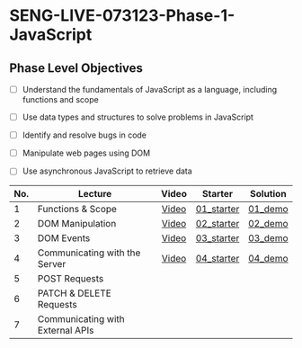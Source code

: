 # SENG-LIVE-073123-Phase-1-JavaScript
## Phase Level Objectives
- [ ] Understand the fundamentals of JavaScript as a language, including functions and scope
- [ ] Use data types and structures to solve problems in JavaScript
- [ ] Identify and resolve bugs in code
- [ ] Manipulate web pages using DOM
- [ ] Use asynchronous JavaScript to retrieve data


|No. | Lecture                          | Video 	| Starter 	| Solution 	|
|----|------------------------------	|:-----:	|--------	|---------	|
|1 | Functions & Scope                	| [Video](https://youtu.be/CiB0iBdoO6Q ) | [01_starter](https://github.com/rachelAtFlatiron/EAST-SE-073123-Phase-1/tree/01_demo) | [01_demo](https://github.com/rachelAtFlatiron/EAST-SE-073123-Phase-1/tree/01_starter) |
|2 | DOM Manipulation                 	| [Video](https://youtu.be/wm0-UcOPTNs) | [02_starter](https://github.com/rachelAtFlatiron/EAST-SE-073123-Phase-1/tree/02_starter) | [02_demo](https://github.com/rachelAtFlatiron/EAST-SE-073123-Phase-1/tree/02_demo)  |
|3 | DOM Events                       	| [Video](https://youtu.be/ekNU_f7Cc58) | [03_starter](https://github.com/rachelAtFlatiron/EAST-SE-073123-Phase-1/tree/03_starter) | [03_demo](https://github.com/rachelAtFlatiron/EAST-SE-073123-Phase-1/tree/03_solution)  |
|4 | Communicating with the Server    	| [Video](https://youtu.be/GRcA05kbIic) | [04_starter](https://github.com/rachelAtFlatiron/EAST-SE-073123-Phase-1/tree/04_starter) | [04_demo](https://github.com/rachelAtFlatiron/EAST-SE-073123-Phase-1/tree/04_demo) |
|5 | POST Requests                    	|       	|        	|         	|
|6 | PATCH & DELETE Requests          	|       	|        	|         	|
|7 | Communicating with External APIs 	|       	|        	|         	|